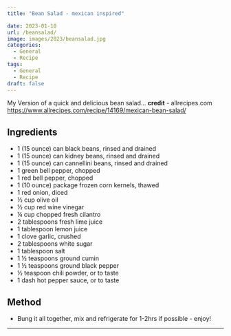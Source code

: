 ```yaml
---
title: "Bean Salad - mexican inspired"

date: 2023-01-10
url: /beansalad/
image: images/2023/beansalad.jpg
categories:
  - General
  - Recipe
tags:
  - General
  - Recipe
draft: false
---
```

My Version of a quick and delicious bean salad... **credit** - allrecipes.com
https://www.allrecipes.com/recipe/14169/mexican-bean-salad/
<!--more-->
## Ingredients

-   1 (15 ounce) can black beans, rinsed and drained
-   1 (15 ounce) can kidney beans, rinsed and drained
-   1 (15 ounce) can cannellini beans, rinsed and drained
-   1 green bell pepper, chopped
-   1 red bell pepper, chopped
-   1 (10 ounce) package frozen corn kernels, thawed
-   1 red onion, diced
-   ½ cup olive oil
-   ½ cup red wine vinegar
-   ¼ cup chopped fresh cilantro
-   2 tablespoons fresh lime juice
-   1 tablespoon lemon juice
-   1 clove garlic, crushed
-   2 tablespoons white sugar
-   1 tablespoon salt
-   1 ½ teaspoons ground cumin
-   1 ½ teaspoons ground black pepper
-   ½ teaspoon chili powder, or to taste
-   1 dash hot pepper sauce, or to taste

## Method

- Bung it all together, mix and refrigerate for 1-2hrs if possible - enjoy!



---
